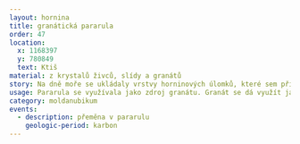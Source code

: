```yaml
---
layout: hornina
title: granátická pararula
order: 47
location: 
  x: 1168397
  y: 780849
  text: Ktiš
material: z krystalů živců, slídy a granátů
story: Na dně moře se ukládaly vrstvy horninových úlomků, které sem přinášely řeky.  Jejich stlačením a stmelením vzniklo souvrství břidlic a drob. Později, při variském vrásnění byly sedimenty zatlačeny hluboko pod povrch Země, kde je velký tlak a vysoká teplota. Jak teplota a tlak rostly, začaly postupně růst krystaly slíd a dalších minerálů. Při největším stlačení a zahřátí začaly růst granáty.
usage: Pararula se využívala jako zdroj granátu. Granát se dá využít jako abrazivum při výrobě brusných materiálů nebo při řezání vodním paprskem.
category: moldanubikum
events:
  - description: přeměna v pararulu
    geologic-period: karbon
---
```


